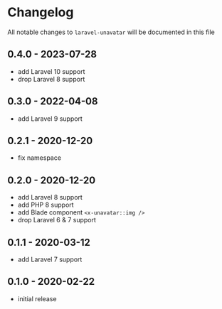 # Changelog

All notable changes to `laravel-unavatar` will be documented in this file

## 0.4.0 - 2023-07-28

- add Laravel 10 support
- drop Laravel 8 support

## 0.3.0 - 2022-04-08

- add Laravel 9 support

## 0.2.1 - 2020-12-20

- fix namespace

## 0.2.0 - 2020-12-20

- add Laravel 8 support
- add PHP 8 support
- add Blade component `<x-unavatar::img />`
- drop Laravel 6 & 7 support

## 0.1.1 - 2020-03-12

- add Laravel 7 support

## 0.1.0 - 2020-02-22

- initial release

